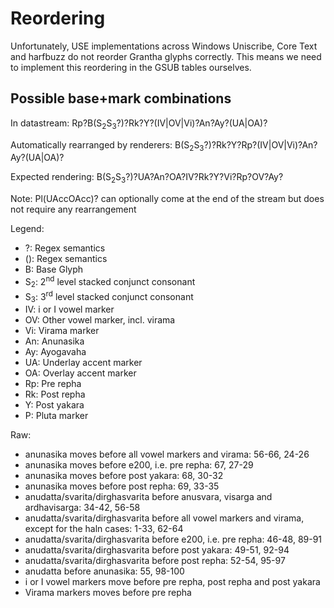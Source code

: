 # Reordering

Unfortunately, USE implementations across Windows Uniscribe, Core Text and harfbuzz do not reorder Grantha glyphs correctly. This means we need to implement this reordering in the GSUB tables ourselves.

## Possible base+mark combinations

In datastream:
Rp?B(S<sub>2</sub>S<sub>3</sub>?)?Rk?Y?(IV|OV|Vi)?An?Ay?(UA|OA)?

Automatically rearranged by renderers:
B(S<sub>2</sub>S<sub>3</sub>?)?Rk?Y?Rp?(IV|OV|Vi)?An?Ay?(UA|OA)?

Expected rendering:
B(S<sub>2</sub>S<sub>3</sub>?)?UA?An?OA?IV?Rk?Y?Vi?Rp?OV?Ay?

Note: Pl(UAccOAcc)? can optionally come at the end of the stream but does not require any rearrangement

Legend:

* ?: Regex semantics
* (): Regex semantics
* B: Base Glyph
* S<sub>2</sub>: 2<sup>nd</sup> level stacked conjunct consonant
* S<sub>3</sub>: 3<sup>rd</sup> level stacked conjunct consonant
* IV: i or I vowel marker
* OV: Other vowel marker, incl. virama
* Vi: Virama marker
* An: Anunasika
* Ay: Ayogavaha
* UA: Underlay accent marker
* OA: Overlay accent marker
* Rp: Pre repha
* Rk: Post repha
* Y: Post yakara
* P: Pluta marker

Raw:

* anunasika moves before all vowel markers and virama: 56-66, 24-26
* anunasika moves before e200, i.e. pre repha: 67, 27-29
* anunasika moves before post yakara: 68, 30-32
* anunasika moves before post repha: 69, 33-35
* anudatta/svarita/dirghasvarita before anusvara, visarga and ardhavisarga: 34-42, 56-58
* anudatta/svarita/dirghasvarita before all vowel markers and virama, except for the haln cases: 1-33, 62-64
* anudatta/svarita/dirghasvarita before e200, i.e. pre repha: 46-48, 89-91
* anudatta/svarita/dirghasvarita before post yakara: 49-51, 92-94
* anudatta/svarita/dirghasvarita before post repha: 52-54, 95-97
* anudatta before anunasika: 55, 98-100
* i or I vowel markers move before pre repha, post repha and post yakara
* Virama markers moves before pre repha
